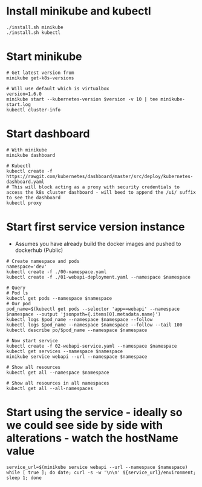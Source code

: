 # Install minikube and kubectl
```
./install.sh minikube
./install.sh kubectl
```



# Start minikube
```
# Get latest version from
minikube get-k8s-versions

# Will use default which is virtualbox
version=1.6.0
minikube start --kubernetes-version $version -v 10 | tee minikube-start.log
kubectl cluster-info
```



# Start dashboard
```
# With minikube
minikube dashboard 

# Kubectl
kubectl create -f https://rawgit.com/kubernetes/dashboard/master/src/deploy/kubernetes-dashboard.yaml
# This will block acting as a proxy with security credentials to access the k8s cluster dashboard - will beed to append the /ui/ suffix to see the dashboard
kubectl proxy
```



# Start first service version instance
- Assumes you have already build the docker images and pushed to dockerhub (Public)

```
# Create namespace and pods
namespace='dev'
kubectl create -f ./00-namespace.yaml
kubectl create -f ./01-webapi-deployment.yaml --namespace $namespace

# Query
# Pod ls
kubectl get pods --namespace $namespace
# Our pod
pod_name=$(kubectl get pods --selector 'app==webapi' --namespace $namespace --output 'jsonpath={.items[0].metadata.name}')
kubectl logs $pod_name --namespace $namespace --follow
kubectl logs $pod_name --namespace $namespace --follow --tail 100
kubectl describe po/$pod_name --namespace $namespace

# Now start service
kubectl create -f 02-webapi-service.yaml --namespace $namespace
kubectl get services --namespace $namespace
minikube service webapi --url --namespace $namespace

# Show all resources
kubectl get all --namespace $namespace

# Show all resources in all namespaces
kubectl get all --all-namespaces
```



# Start using the service - ideally so we could see side by side with alterations - watch the hostName value
```
service_url=$(minikube service webapi --url --namespace $namespace)
while [ true ]; do date; curl -s -w '\n\n' ${service_url}/environment; sleep 1; done
```
